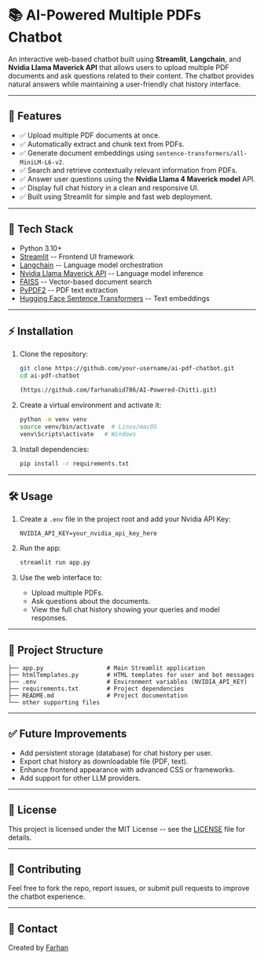 # 📚 AI-Powered Multiple PDFs Chatbot

An interactive web-based chatbot built using **Streamlit**,
**Langchain**, and **Nvidia Llama Maverick API** that allows users to
upload multiple PDF documents and ask questions related to their
content. The chatbot provides natural answers while maintaining a
user-friendly chat history interface.

------------------------------------------------------------------------

## 🚀 Features

-   ✅ Upload multiple PDF documents at once.
-   ✅ Automatically extract and chunk text from PDFs.
-   ✅ Generate document embeddings using
    `sentence-transformers/all-MiniLM-L6-v2`.
-   ✅ Search and retrieve contextually relevant information from PDFs.
-   ✅ Answer user questions using the **Nvidia Llama 4 Maverick model**
    API.
-   ✅ Display full chat history in a clean and responsive UI.
-   ✅ Built using Streamlit for simple and fast web deployment.

------------------------------------------------------------------------

## 🧱 Tech Stack

-   Python 3.10+
-   [Streamlit](https://streamlit.io/) -- Frontend UI framework
-   [Langchain](https://langchain.com/) -- Language model orchestration
-   [Nvidia Llama Maverick API](https://developer.nvidia.com/) --
    Language model inference
-   [FAISS](https://faiss.ai/) -- Vector-based document search
-   [PyPDF2](https://pypi.org/project/PyPDF2/) -- PDF text extraction
-   [Hugging Face Sentence
    Transformers](https://huggingface.co/sentence-transformers/all-MiniLM-L6-v2)
    -- Text embeddings

------------------------------------------------------------------------

## ⚡ Installation

1.  Clone the repository:

    ``` bash
    git clone https://github.com/your-username/ai-pdf-chatbot.git
    cd ai-pdf-chatbot

    (https://github.com/farhanabid786/AI-Powered-Chitti.git)
    ```

2.  Create a virtual environment and activate it:

    ``` bash
    python -m venv venv
    source venv/bin/activate  # Linux/macOS
    venv\Scripts\activate   # Windows
    ```

3.  Install dependencies:

    ``` bash
    pip install -r requirements.txt
    ```

------------------------------------------------------------------------

## 🛠️ Usage

1.  Create a `.env` file in the project root and add your Nvidia API
    Key:

    ``` env
    NVIDIA_API_KEY=your_nvidia_api_key_here
    ```

2.  Run the app:

    ``` bash
    streamlit run app.py
    ```

3.  Use the web interface to:

    -   Upload multiple PDFs.
    -   Ask questions about the documents.
    -   View the full chat history showing your queries and model
        responses.

------------------------------------------------------------------------

## 📁 Project Structure

    ├── app.py                  # Main Streamlit application
    ├── htmlTemplates.py        # HTML templates for user and bot messages
    ├── .env                    # Environment variables (NVIDIA_API_KEY)
    ├── requirements.txt        # Project dependencies
    ├── README.md               # Project documentation
    └── other supporting files

------------------------------------------------------------------------

## ✅ Future Improvements

-   Add persistent storage (database) for chat history per user.
-   Export chat history as downloadable file (PDF, text).
-   Enhance frontend appearance with advanced CSS or frameworks.
-   Add support for other LLM providers.

------------------------------------------------------------------------

## 📄 License

This project is licensed under the MIT License -- see the
[LICENSE](LICENSE) file for details.

------------------------------------------------------------------------

## 🙌 Contributing

Feel free to fork the repo, report issues, or submit pull requests to
improve the chatbot experience.

------------------------------------------------------------------------

## 💬 Contact

Created by [Farhan](https://github.com/farhanabid786)
